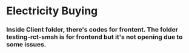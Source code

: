 # Electricity Buying
### Inside Client folder, there's codes for frontent. The folder testing-rct-smsh is for frontend but it's not opening due to some issues.
